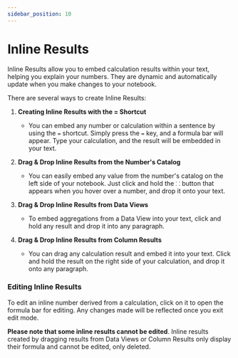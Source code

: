 ```yaml
---
sidebar_position: 10
---
```


# Inline Results

Inline Results allow you to embed calculation results within your text, helping you explain your numbers. They are dynamic and automatically update when you make changes to your notebook.

There are several ways to create Inline Results:

1.  **Creating Inline Results with the = Shortcut**

    - You can embed any number or calculation within a sentence by using the `=` shortcut. Simply press the `=` key, and a formula bar will appear. Type your calculation, and the result will be embedded in your text.

2.  **Drag & Drop Inline Results from the Number's Catalog**

    - You can easily embed any value from the number's catalog on the left side of your notebook. Just click and hold the `⸬` button that appears when you hover over a number, and drop it onto your text.

3.  **Drag & Drop Inline Results from Data Views**

    - To embed aggregations from a Data View into your text, click and hold any result and drop it into any paragraph.

4.  **Drag & Drop Inline Results from Column Results**

    - You can drag any calculation result and embed it into your text. Click and hold the result on the right side of your calculation, and drop it onto any paragraph.

### Editing Inline Results

To edit an inline number derived from a calculation, click on it to open the formula bar for editing. Any changes made will be reflected once you exit edit mode.

**Please note that some inline results cannot be edited**. Inline results created by dragging results from Data Views or Column Results only display their formula and cannot be edited, only deleted.

